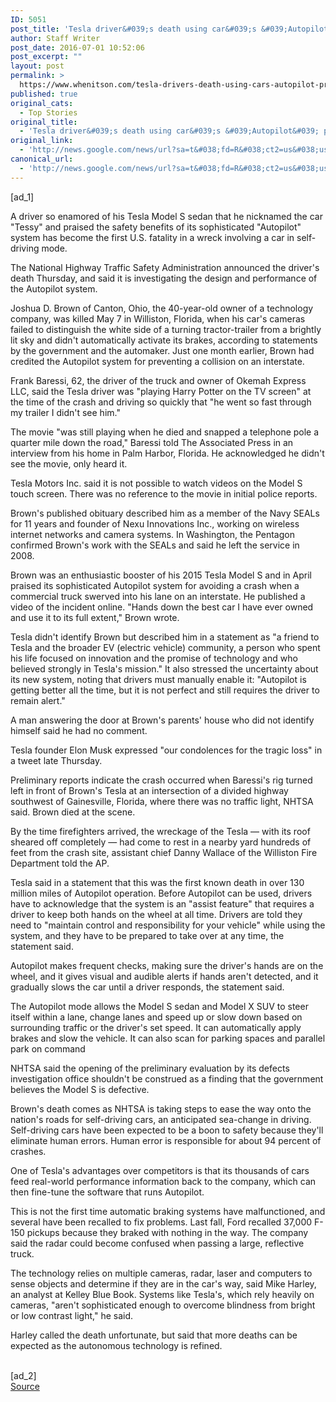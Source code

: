 ```yaml
---
ID: 5051
post_title: 'Tesla driver&#039;s death using car&#039;s &#039;Autopilot&#039; probed by NHTSA &#8211; Charlotte Observer'
author: Staff Writer
post_date: 2016-07-01 10:52:06
post_excerpt: ""
layout: post
permalink: >
  https://www.whenitson.com/tesla-drivers-death-using-cars-autopilot-probed-by-nhtsa-charlotte-observer/
published: true
original_cats:
  - Top Stories
original_title:
  - 'Tesla driver&#039;s death using car&#039;s &#039;Autopilot&#039; probed by NHTSA - Charlotte Observer'
original_link:
  - 'http://news.google.com/news/url?sa=t&#038;fd=R&#038;ct2=us&#038;usg=AFQjCNHTpD0IX9LA5bS1e0F3XZJnnhcvXA&#038;clid=c3a7d30bb8a4878e06b80cf16b898331&#038;cid=52779144762609&#038;ei=P0t2V8C3LIKNhQHyl7fADg&#038;url=http://www.charlotteobserver.com/news/business/article87080817.html'
canonical_url:
  - 'http://news.google.com/news/url?sa=t&#038;fd=R&#038;ct2=us&#038;usg=AFQjCNHTpD0IX9LA5bS1e0F3XZJnnhcvXA&#038;clid=c3a7d30bb8a4878e06b80cf16b898331&#038;cid=52779144762609&#038;ei=P0t2V8C3LIKNhQHyl7fADg&#038;url=http://www.charlotteobserver.com/news/business/article87080817.html'
---
```

 [ad_1]
<br><div id="content-body-16194797-87080817" readability="165">
<p>A driver so enamored of his Tesla Model S sedan that he nicknamed the car "Tessy" and praised the safety benefits of its sophisticated "Autopilot" system has become the first U.S. fatality in a wreck involving a car in self-driving mode.</p><p>The National Highway Traffic Safety Administration announced the driver's death Thursday, and said it is investigating the design and performance of the Autopilot system.</p><p>Joshua D. Brown of Canton, Ohio, the 40-year-old owner of a technology company, was killed May 7 in Williston, Florida, when his car's cameras failed to distinguish the white side of a turning tractor-trailer from a brightly lit sky and didn't automatically activate its brakes, according to statements by the government and the automaker. Just one month earlier, Brown had credited the Autopilot system for preventing a collision on an interstate.</p><p>Frank Baressi, 62, the driver of the truck and owner of Okemah Express LLC, said the Tesla driver was "playing Harry Potter on the TV screen" at the time of the crash and driving so quickly that "he went so fast through my trailer I didn't see him."</p><p>The movie "was still playing when he died and snapped a telephone pole a quarter mile down the road," Baressi told The Associated Press in an interview from his home in Palm Harbor, Florida. He acknowledged he didn't see the movie, only heard it.</p><p>Tesla Motors Inc. said it is not possible to watch videos on the Model S touch screen. There was no reference to the movie in initial police reports.</p><p>Brown's published obituary described him as a member of the Navy SEALs for 11 years and founder of Nexu Innovations Inc., working on wireless internet networks and camera systems. In Washington, the Pentagon confirmed Brown's work with the SEALs and said he left the service in 2008.</p><p>Brown was an enthusiastic booster of his 2015 Tesla Model S and in April praised its sophisticated Autopilot system for avoiding a crash when a commercial truck swerved into his lane on an interstate. He published a video of the incident online. "Hands down the best car I have ever owned and use it to its full extent," Brown wrote.</p><p>Tesla didn't identify Brown but described him in a statement as "a friend to Tesla and the broader EV (electric vehicle) community, a person who spent his life focused on innovation and the promise of technology and who believed strongly in Tesla's mission." It also stressed the uncertainty about its new system, noting that drivers must manually enable it: "Autopilot is getting better all the time, but it is not perfect and still requires the driver to remain alert."</p><p>A man answering the door at Brown's parents' house who did not identify himself said he had no comment.</p><p>Tesla founder Elon Musk expressed "our condolences for the tragic loss" in a tweet late Thursday.</p><p>Preliminary reports indicate the crash occurred when Baressi's rig turned left in front of Brown's Tesla at an intersection of a divided highway southwest of Gainesville, Florida, where there was no traffic light, NHTSA said. Brown died at the scene.</p><p>By the time firefighters arrived, the wreckage of the Tesla — with its roof sheared off completely — had come to rest in a nearby yard hundreds of feet from the crash site, assistant chief Danny Wallace of the Williston Fire Department told the AP.</p><p>Tesla said in a statement that this was the first known death in over 130 million miles of Autopilot operation. Before Autopilot can be used, drivers have to acknowledge that the system is an "assist feature" that requires a driver to keep both hands on the wheel at all time. Drivers are told they need to "maintain control and responsibility for your vehicle" while using the system, and they have to be prepared to take over at any time, the statement said.</p><p>Autopilot makes frequent checks, making sure the driver's hands are on the wheel, and it gives visual and audible alerts if hands aren't detected, and it gradually slows the car until a driver responds, the statement said.</p><p>The Autopilot mode allows the Model S sedan and Model X SUV to steer itself within a lane, change lanes and speed up or slow down based on surrounding traffic or the driver's set speed. It can automatically apply brakes and slow the vehicle. It can also scan for parking spaces and parallel park on command</p><p>NHTSA said the opening of the preliminary evaluation by its defects investigation office shouldn't be construed as a finding that the government believes the Model S is defective.</p><p>Brown's death comes as NHTSA is taking steps to ease the way onto the nation's roads for self-driving cars, an anticipated sea-change in driving. Self-driving cars have been expected to be a boon to safety because they'll eliminate human errors. Human error is responsible for about 94 percent of crashes.</p><p>One of Tesla's advantages over competitors is that its thousands of cars feed real-world performance information back to the company, which can then fine-tune the software that runs Autopilot.</p><p>This is not the first time automatic braking systems have malfunctioned, and several have been recalled to fix problems. Last fall, Ford recalled 37,000 F-150 pickups because they braked with nothing in the way. The company said the radar could become confused when passing a large, reflective truck.</p><p>The technology relies on multiple cameras, radar, laser and computers to sense objects and determine if they are in the car's way, said Mike Harley, an analyst at Kelley Blue Book. Systems like Tesla's, which rely heavily on cameras, "aren't sophisticated enough to overcome blindness from bright or low contrast light," he said.</p><p>Harley called the death unfortunate, but said that more deaths can be expected as the autonomous technology is refined.</p>
</div>
<br>[ad_2]
<br><a href="http://news.google.com/news/url?sa=t&#038;fd=R&#038;ct2=us&#038;usg=AFQjCNHTpD0IX9LA5bS1e0F3XZJnnhcvXA&#038;clid=c3a7d30bb8a4878e06b80cf16b898331&#038;cid=52779144762609&#038;ei=P0t2V8C3LIKNhQHyl7fADg&#038;url=http://www.charlotteobserver.com/news/business/article87080817.html">Source </a>